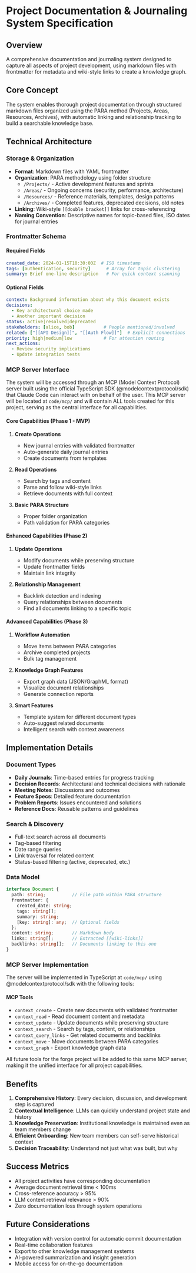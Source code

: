 # Project Documentation & Journaling System Specification

## Overview
A comprehensive documentation and journaling system designed to capture all aspects of project development, using markdown files with frontmatter for metadata and wiki-style links to create a knowledge graph.

## Core Concept
The system enables thorough project documentation through structured markdown files organized using the PARA method (Projects, Areas, Resources, Archives), with automatic linking and relationship tracking to build a searchable knowledge base.

## Technical Architecture

### Storage & Organization
- **Format**: Markdown files with YAML frontmatter
- **Organization**: PARA methodology using folder structure
  - `/Projects/` - Active development features and sprints
  - `/Areas/` - Ongoing concerns (security, performance, architecture)
  - `/Resources/` - Reference materials, templates, design patterns
  - `/Archives/` - Completed features, deprecated decisions, old notes
- **Linking**: Wiki-style `[[double bracket]]` links for cross-referencing
- **Naming Convention**: Descriptive names for topic-based files, ISO dates for journal entries

### Frontmatter Schema

#### Required Fields
```yaml
created_date: 2024-01-15T10:30:00Z  # ISO timestamp
tags: [authentication, security]      # Array for topic clustering
summary: Brief one-line description   # For quick context scanning
```

#### Optional Fields
```yaml
context: Background information about why this document exists
decisions: 
  - Key architectural choice made
  - Another important decision
status: active|resolved|deprecated
stakeholders: [alice, bob]           # People mentioned/involved
related: ["[[API Design]]", "[[Auth Flow]]"]  # Explicit connections
priority: high|medium|low            # For attention routing
next_actions:
  - Review security implications
  - Update integration tests
```

### MCP Server Interface

The system will be accessed through an MCP (Model Context Protocol) server built using the official TypeScript SDK (@modelcontextprotocol/sdk) that Claude Code can interact with on behalf of the user. This MCP server will be located at `code/mcp/` and will contain ALL tools created for this project, serving as the central interface for all capabilities.

#### Core Capabilities (Phase 1 - MVP)
1. **Create Operations**
   - New journal entries with validated frontmatter
   - Auto-generate daily journal entries
   - Create documents from templates

2. **Read Operations**
   - Search by tags and content
   - Parse and follow wiki-style links
   - Retrieve documents with full context

3. **Basic PARA Structure**
   - Proper folder organization
   - Path validation for PARA categories

#### Enhanced Capabilities (Phase 2)
1. **Update Operations**
   - Modify documents while preserving structure
   - Update frontmatter fields
   - Maintain link integrity

2. **Relationship Management**
   - Backlink detection and indexing
   - Query relationships between documents
   - Find all documents linking to a specific topic

#### Advanced Capabilities (Phase 3)
1. **Workflow Automation**
   - Move items between PARA categories
   - Archive completed projects
   - Bulk tag management

2. **Knowledge Graph Features**
   - Export graph data (JSON/GraphML format)
   - Visualize document relationships
   - Generate connection reports

3. **Smart Features**
   - Template system for different document types
   - Auto-suggest related documents
   - Intelligent search with context awareness

## Implementation Details

### Document Types
- **Daily Journals**: Time-based entries for progress tracking
- **Decision Records**: Architectural and technical decisions with rationale
- **Meeting Notes**: Discussions and outcomes
- **Feature Specs**: Detailed feature documentation
- **Problem Reports**: Issues encountered and solutions
- **Reference Docs**: Reusable patterns and guidelines

### Search & Discovery
- Full-text search across all documents
- Tag-based filtering
- Date range queries
- Link traversal for related content
- Status-based filtering (active, deprecated, etc.)

### Data Model
```typescript
interface Document {
  path: string;          // File path within PARA structure
  frontmatter: {
    created_date: string;
    tags: string[];
    summary: string;
    [key: string]: any;  // Optional fields
  };
  content: string;       // Markdown body
  links: string[];       // Extracted [[wiki-links]]
  backlinks: string[];   // Documents linking to this one
}
```

### MCP Server Implementation

The server will be implemented in TypeScript at `code/mcp/` using @modelcontextprotocol/sdk with the following tools:

#### MCP Tools
- `context_create` - Create new documents with validated frontmatter
- `context_read` - Read document content and metadata
- `context_update` - Update documents while preserving structure
- `context_search` - Search by tags, content, or relationships
- `context_query_links` - Get related documents and backlinks
- `context_move` - Move documents between PARA categories
- `context_graph` - Export knowledge graph data

All future tools for the forge project will be added to this same MCP server, making it the unified interface for all project capabilities.

## Benefits
1. **Comprehensive History**: Every decision, discussion, and development step is captured
2. **Contextual Intelligence**: LLMs can quickly understand project state and history
3. **Knowledge Preservation**: Institutional knowledge is maintained even as team members change
4. **Efficient Onboarding**: New team members can self-serve historical context
5. **Decision Traceability**: Understand not just what was built, but why

## Success Metrics
- All project activities have corresponding documentation
- Average document retrieval time < 100ms
- Cross-reference accuracy > 95%
- LLM context retrieval relevance > 90%
- Zero documentation loss through system operations

## Future Considerations
- Integration with version control for automatic commit documentation
- Real-time collaboration features
- Export to other knowledge management systems
- AI-powered summarization and insight generation
- Mobile access for on-the-go documentation